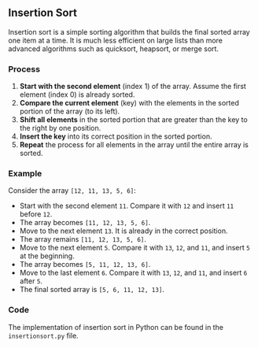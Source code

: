 ## Insertion Sort

Insertion sort is a simple sorting algorithm that builds the final sorted array one item at a time. It is much less efficient on large lists than more advanced algorithms such as quicksort, heapsort, or merge sort.

### Process

1. **Start with the second element** (index 1) of the array. Assume the first element (index 0) is already sorted.
2. **Compare the current element** (key) with the elements in the sorted portion of the array (to its left).
3. **Shift all elements** in the sorted portion that are greater than the key to the right by one position.
4. **Insert the key** into its correct position in the sorted portion.
5. **Repeat** the process for all elements in the array until the entire array is sorted.

### Example

Consider the array `[12, 11, 13, 5, 6]`:

- Start with the second element `11`. Compare it with `12` and insert `11` before `12`.
- The array becomes `[11, 12, 13, 5, 6]`.
- Move to the next element `13`. It is already in the correct position.
- The array remains `[11, 12, 13, 5, 6]`.
- Move to the next element `5`. Compare it with `13`, `12`, and `11`, and insert `5` at the beginning.
- The array becomes `[5, 11, 12, 13, 6]`.
- Move to the last element `6`. Compare it with `13`, `12`, and `11`, and insert `6` after `5`.
- The final sorted array is `[5, 6, 11, 12, 13]`.

### Code

The implementation of insertion sort in Python can be found in the `insertionsort.py` file.
